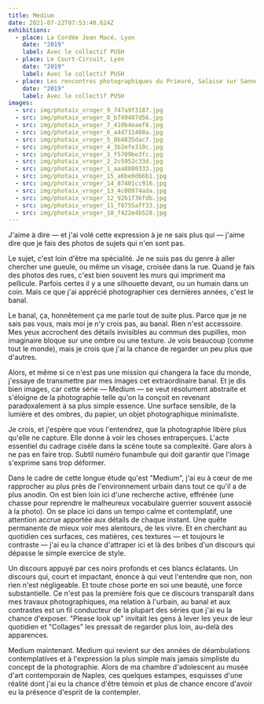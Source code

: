 ```yaml
---
title: Medium
date: 2021-07-22T07:53:40.624Z
exhibitions:
  - place: La Cordée Jean Macé, Lyon
    date: "2019"
    label: Avec le collectif PUSH
  - place: Le Court-Circuit, Lyon
    date: "2019"
    label: Avec le collectif PUSH
  - place: Les rencontres photographiques du Prieuré, Salaise sur Sanne
    date: "2019"
    label: Avec le collectif PUSH
images:
  - src: img/photaix_vroger_9_747a9f3187.jpg
  - src: img/photaix_vroger_8_b749487d56.jpg
  - src: img/photaix_vroger_7_410b4eaef8.jpg
  - src: img/photaix_vroger_6_a4d711468a.jpg
  - src: img/photaix_vroger_5_0b4835dac7.jpg
  - src: img/photaix_vroger_4_3b2efe310c.jpg
  - src: img/photaix_vroger_3_f5709be3fc.jpg
  - src: img/photaix_vroger_2_2c5952c33d.jpg
  - src: img/photaix_vroger_1_aaa8080333.jpg
  - src: img/photaix_vroger_15_a6be0d66b1.jpg
  - src: img/photaix_vroger_14_87401cc916.jpg
  - src: img/photaix_vroger_13_4c00974ada.jpg
  - src: img/photaix_vroger_12_92b1f36fdb.jpg
  - src: img/photaix_vroger_11_f0755aff33.jpg
  - src: img/photaix_vroger_10_f422e4b528.jpg
---
```

J'aime à dire — et j'ai volé cette expression à je ne sais plus qui — j'aime dire que je fais des photos de sujets qui n'en sont pas.

Le sujet, c'est loin d'être ma spécialité. Je ne suis pas du genre à aller chercher une gueule, ou même un visage, croisée dans la rue. Quand je fais des photos des rues, c'est bien souvent les murs qui impriment ma pellicule. Parfois certes il y a une silhouette devant, ou un humain dans un coin. Mais ce que j'ai apprécié photographier ces dernières années, c'est le banal.

Le banal, ça, honnêtement ça me parle tout de suite plus. Parce que je ne sais pas vous, mais moi je n'y crois pas, au banal. Rien n'est accessoire. Mes yeux accrochent des détails invisibles au commun des pupilles, mon imaginaire bloque sur une ombre ou une texture. Je vois beaucoup (comme tout le monde), mais je crois que j'ai la chance de regarder un peu plus que d'autres.

Alors, et même si ce n'est pas une mission qui changera la face du monde, j'essaye de transmettre par mes images cet extraordinaire banal. Et je dis bien images, car cette série — Medium — se veut résolument abstraite et s'éloigne de la photographie telle qu'on la conçoit en revenant paradoxalement à sa plus simple essence. Une surface sensible, de la lumière et des ombres, du papier, un objet photographique minimaliste.

Je crois, et j'espère que vous l'entendrez, que la photographie libère plus qu'elle ne capture. Elle donne à voir les choses entraperçues. L'acte essentiel du cadrage cisèle dans la scène toute sa complexité. Gare alors à ne pas en faire trop. Subtil numéro funambule qui doit garantir que l'image s'exprime sans trop déformer.

Dans le cadre de cette longue étude qu'est "Medium", j'ai eu à cœur de me rapprocher au plus près de l'environnement urbain dans tout ce qu'il a de plus anodin. On est bien loin ici d'une recherche active, effrénée (une chasse pour reprendre le malheureux vocabulaire guerrier souvent associé à la photo). On se place ici dans un tempo calme et contemplatif, une attention accrue apportée aux détails de chaque instant. Une quête permanente de mieux voir mes alentours, de les vivre.
Et en cherchant au quotidien ces surfaces, ces matières, ces textures — et toujours le contraste — j'ai eu la chance d'attraper ici et là des bribes d'un discours qui dépasse le simple exercice de style.

Un discours appuyé par ces noirs profonds et ces blancs éclatants. Un discours qui, court et impactant, énonce à qui veut l'entendre que non, non rien n'est négligeable. Et toute chose porte en soi une beauté, une force substantielle. 
Ce n'est pas la première fois que ce discours transparaît dans mes travaux photographiques, ma relation à l'urbain, au banal et aux contrastes est un fil conducteur de la plupart des séries que j'ai eu la chance d'exposer. "Please look up" invitait les gens à lever les yeux de leur quotidien et "Collages" les pressait de regarder plus loin, au-delà des apparences.

Medium maintenant. Medium qui revient sur des années de déambulations contemplatives et à l'expression la plus simple mais jamais simpliste du concept de la photographie. Alors de ma chambre d'adolescent au musée d'art contemporain de Naples, ces quelques estampes, esquisses d'une réalité dont j'ai eu la chance d'être témoin et plus de chance encore d'avoir eu la présence d'esprit de la contempler.